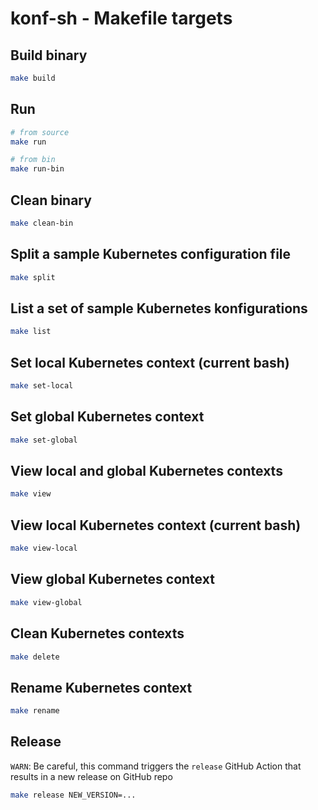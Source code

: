 
# konf-sh - Makefile targets

## Build binary

```sh
make build
```

## Run

```sh
# from source
make run

# from bin
make run-bin
```

## Clean binary

```sh
make clean-bin
```

## Split a sample Kubernetes configuration file

```sh
make split
```

## List a set of sample Kubernetes konfigurations

```sh
make list
```

## Set local Kubernetes context (current bash)

```sh
make set-local
```

## Set global Kubernetes context

```sh
make set-global
```

## View local and global Kubernetes contexts

```sh
make view
```

## View local Kubernetes context (current bash)

```sh
make view-local
```

## View global Kubernetes context

```sh
make view-global
```

## Clean Kubernetes contexts

```sh
make delete
```

## Rename Kubernetes context

```sh
make rename
```

## Release

`WARN`: Be careful, this command triggers the `release` GitHub Action that results in a new release on GitHub repo

```sh
make release NEW_VERSION=...
```

